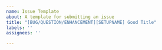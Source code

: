 ```yaml
---
name: Issue Template
about: A template for submitting an issue
title: "[BUG/QUESTION/ENHANCEMENT][SETUPNAME] Good Title"
labels: ''
assignees: ''

---
```


<!-- 
If you're having an issue... Well, that's why you're here right? 

If you're having a problem or question on why certain things doesn't work, did you read the wiki? Do you have the dependencies installed? If no, please read it. 

Wiki: https://github.com/manilarome/the-glorious-dotfiles/wiki
Dependencies: https://github.com/manilarome/the-glorious-dotfiles/wiki/Dependencies
 -->
